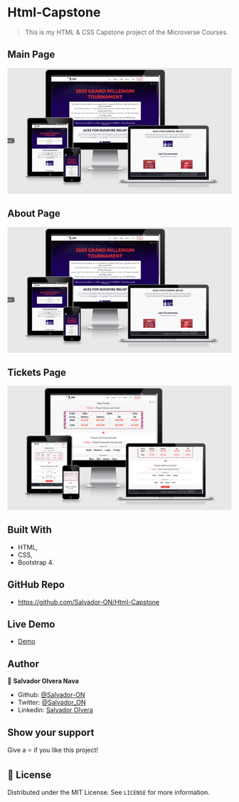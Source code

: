 # Html-Capstone

> This is my HTML & CSS Capstone project of the Microverse Courses.

## Main Page

![screenshot](screenshots/about-page.png)

## About Page

![screenshot](screenshots/about-page.png)

## Tickets Page

![screenshot](screenshots/ticktes-page.png)


## Built With

- HTML,
- CSS,
- Bootstrap 4.

## GitHub Repo

- https://github.com/Salvador-ON/Html-Capstone

## Live Demo

- [Demo](https://rawcdn.githack.com/Salvador-ON/Html-Capstone/ad9c006aa37ed515fbfa5af67594bf7188726b3e/index.html)

## Author


👤 **Salvador Olvera Nava**

- Github: [@Salvador-ON](https://github.com/Salvador-ON)
- Twitter: [@Salvador_ON](https://twitter.com/Salvador_ON)
- Linkedin: [Salvador Olvera](https://www.linkedin.com/in/salvador-olvera-n)

## Show your support

Give a ⭐️ if you like this project!


## 📝 License

Distributed under the MIT License. See `LICENSE` for more information.
